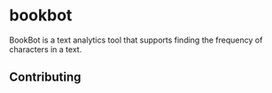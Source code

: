 # bookbot

BookBot is a text analytics tool that supports finding the frequency of characters in a text.

## Contributing
